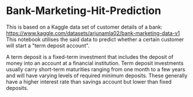 # Bank-Marketing-Hit-Prediction
This is based on a Kaggle data set of customer details of a bank: https://www.kaggle.com/datasets/arjunamla02/bank-marketing-data-v1
This notebook utilises the said data to predict whether a certain customer will start a "term deposit account".

A term deposit is a fixed-term investment that includes the deposit of money into an account at a financial institution. Term deposit investments usually carry short-term maturities ranging from one month to a few years and will have varying levels of required minimum deposits. These generally have a higher interest rate than savings account but lower than fixed deposits.
